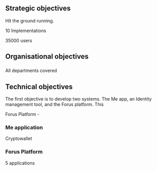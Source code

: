 ## Strategic objectives

Hit the ground running.

10 Implementations

35000 users

## Organisational objectives

### 

All departments covered

###

## Technical objectives

The first objective is to develop two systems. The Me app, an Identity management tool, and the Forus platform. This

Forus Platform - 

### Me application

Cryptowallet


### Forus Platform

5 applications


